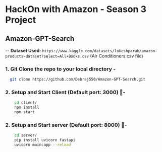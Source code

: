 # HackOn with Amazon - Season 3 Project

## Amazon-GPT-Search

-- **Dataset Used:** `https://www.kaggle.com/datasets/lokeshparab/amazon-products-dataset?select=All+Books.csv` (Air Conditioners.csv file) 

### 1. Git Clone the repo to your local directory -

```bash
  git clone https://github.com/Debraj550/Amazon-GPT-Search.git
```

### 2. Setup and Start Client (Default port: 3000) 🚀-

```bash
    cd client/
    npm install
    npm start
```

### 2. Setup and Start server (Default port: 8000) 🚀-

```bash
    cd server/
    pip install uvicorn fastapi
    uvicorn main:app --reload
```

